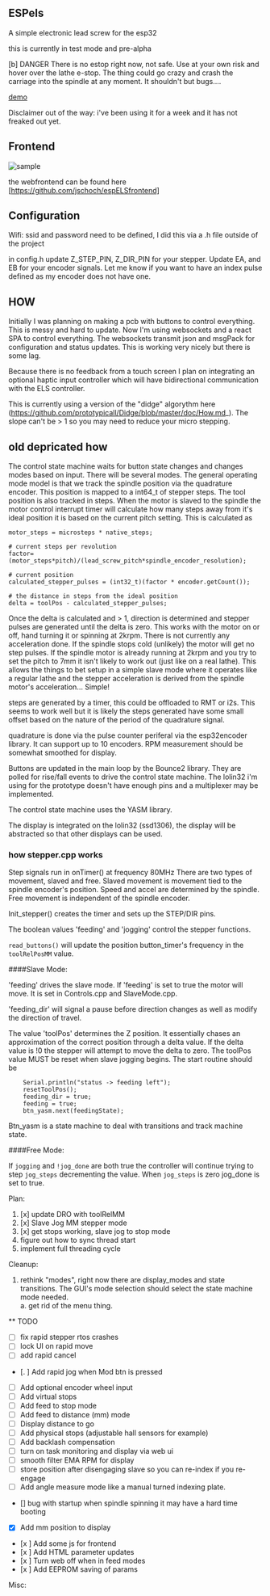 ## ESPels

A simple electronic lead screw for the esp32

this is currently in test mode and pre-alpha

[b] DANGER 
There is no estop right now, not safe.  Use at your own risk and hover over the lathe e-stop.  The thing could go crazy and crash the carriage into the spindle at any moment.  It shouldn't but bugs....

[demo](https://www.youtube.com/watch?v=uXhqEe8Kw6M&list=PLvpLfzys-jPumkXZj8ZZn11zyY3UYtSkn&index=6)

Disclaimer out of the way: i've been using it for a week and it has not freaked out yet.

## Frontend

![sample](https://user-images.githubusercontent.com/20271/104212553-33b6c200-53ea-11eb-899b-3ec2c22e56c2.png)

the webfrontend can be found here [https://github.com/jschoch/espELSfrontend]



## Configuration


Wifi:  ssid and password need to be defined, I did this via a .h file outside of the project

in config.h update Z_STEP_PIN, Z_DIR_PIN for your stepper.
Update  EA, and EB for your encoder signals.  Let me know if you want to have an index pulse defined as my encoder does not have one.


## HOW

Initially I was planning on making a pcb with buttons to control everything.  This is messy and hard to update.  Now I'm using websockets and a react SPA to control everything.  The websockets transmit json and msgPack for configuration and status updates.  This is working very nicely but there is some lag.

Because there is no feedback from a touch screen I plan on integrating an optional haptic input controller which will have bidirectional communication with the ELS controller.  


This is currently using a version of the "didge" algorythm here (https://github.com/prototypicall/Didge/blob/master/doc/How.md_).  The slope can't be > 1 so you may need to reduce your micro stepping.


## old depricated how

The control state machine waits for button state changes and changes modes based on input.  There will be several modes.  The general operating mode model is that we track the spindle position via the quadrature encoder.  This position is mapped to a int64_t of stepper steps.  The tool position is also tracked in steps.  When the motor is slaved to the spindle the motor control interrupt timer will calculate how many steps away from it's ideal position it is based on the current pitch setting.  This is calculated as 

```
motor_steps = microsteps * native_steps;

# current steps per revolution
factor= (motor_steps*pitch)/(lead_screw_pitch*spindle_encoder_resolution); 

# current position
calculated_stepper_pulses = (int32_t)(factor * encoder.getCount());

# the distance in steps from the ideal position
delta = toolPos - calculated_stepper_pulses; 
```

Once the delta is calculated and > 1, direction is determined and stepper pulses are generated until the delta is zero.  This works with the motor on or off, hand turning it or spinning at 2krpm.  There is not currently any acceleration done.  If the spindle stops cold (unlikely) the motor will get no step pulses.  If the spindle motor is already running at 2krpm and you try to set the pitch to 7mm it isn't likely to work out (just like on a real lathe).  This allows the things to bet setup in a simple slave mode where it operates like a regular lathe and the stepper acceleration is derived from the spindle motor's acceleration... Simple!

steps are generated by a timer, this could be offloaded to RMT or i2s.  This seems to work well but it is likely the steps generated have some small offset based on the nature of the period of the quadrature signal.

quadrature is done via the pulse counter periferal via the esp32encoder library.  It can support up to 10 encoders.  RPM measurement should be somewhat smoothed for display.

Buttons are updated in the main loop by the Bounce2 library.  They are polled for rise/fall events to drive the control state machine.  The lolin32 i'm using for the prototype doesn't have enough pins and a multiplexer may be implemented.

The control state machine uses the YASM library.

The display is integrated on the lolin32 (ssd1306), the display will be abstracted so that other displays can be used.


### how stepper.cpp works

Step signals run in onTimer() at frequency 80MHz
There are two types of movement, slaved and free.  Slaved movement is movement tied to the spindle encoder's position.  Speed and accel are determined by the spindle.   Free movement is independent of the spindle encoder.

Init_stepper() creates the timer and sets up the STEP/DIR pins.

The boolean values 'feeding' and 'jogging' control the stepper functions.

`read_buttons()` will update the position button_timer's frequency in the `toolRelPosMM` value.

####Slave Mode:

'feeding' drives the slave mode.  If 'feeding' is set to true the motor will move.   It is set  in Controls.cpp and SlaveMode.cpp.

'feeding_dir' will signal a pause before direction changes as well as modify the direction of travel.    

The value 'toolPos' determines the Z position.  It essentially chases an approximation of the correct position through a delta value.  If the delta value is !0 the stepper will attempt to move the delta to zero.  The toolPos value MUST be reset when slave jogging begins.  The start routine should be 

```
    Serial.println("status -> feeding left");
    resetToolPos();
    feeding_dir = true;
    feeding = true;
    btn_yasm.next(feedingState);
```
Btn_yasm is a state machine to deal with transitions and track machine state.

####Free Mode:

If `jogging` and `!jog_done` are both true the controller will continue trying to step `jog_steps` decrementing the value.  When `jog_steps` is zero jog_done is set to true.  

Plan:

1. [x] update DRO with toolRelMM 
1. [x] Slave Jog MM stepper mode
2. [x] get stops working, slave jog to stop mode
3. figure out how to sync thread start
4. implement full threading cycle

Cleanup:

1. rethink "modes", right now there are display_modes and state transitions.  The GUI's mode selection should select the state machine mode needed.  
  a. get rid of the menu thing.



** TODO

- [ ] fix rapid stepper rtos crashes
- [ ] lock UI on rapid move
- [ ] add rapid cancel
- [. ] Add rapid jog when Mod btn is pressed
- [ ] Add optional encoder wheel input
- [ ] Add virtual stops
- [ ] Add feed to stop mode
- [ ] Add feed to distance (mm) mode
- [ ] Display distance to go
- [ ] Add physical stops (adjustable hall sensors for example)
- [ ] Add backlash compensation
- [ ] turn on task monitoring and display via web ui
- [ ] smooth filter EMA RPM for display
- [ ] store position after disengaging slave so you can re-index if you re-engage
- [ ] Add angle measure mode like a manual turned indexing plate.
- [] bug with startup when spindle spinning it may have a hard time booting
- [x] Add mm position to display
- [x ] Add some js for frontend
- [x ] Add HTML parameter updates
- [x ] Turn web off when in feed modes
- [x ] Add EEPROM saving of params


Misc:

